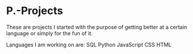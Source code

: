 # P.-Projects
These are projects I started with the purpose of getting better at a certain language or simply for the fun of it.

Languages I am working on are:
  SQL
  Python
  JavaScript
  CSS
  HTML
